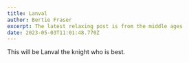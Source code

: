 ```yaml
---
title: Lanval
author: Bertie Fraser
excerpt: The latest relaxing post is from the middle ages
date: 2023-05-03T11:01:48.770Z
---
```


This will be Lanval the knight who is best.
